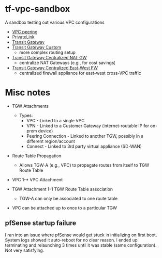 # tf-vpc-sandbox

A sandbox testing out various VPC configurations

- [VPC peering](vpc-peering)
- [PrivateLink](private-link)
- [Transit Gateway](transit-gateway)
- [Transit Gateway Custom](transit-gateway-custom)
    - more complex routing setup
- [Transit Gateway Centralized NAT GW](transit-gateway-centralized-nat)
  - centralize NAT Gateways (e.g., for cost savings)
- [Transit Gateway Centralized East-West FW](transit-gateway-centralized-east-west-fw)
  - centralized firewall appliance for east-west cross-VPC traffic
  

# Misc notes


- TGW Attachments
  - Types:
    - VPC - Linked to a single VPC
    - VPN - Linked to a Customer Gateway (internet-routable IP for on-prem device)
    - Peering Connection - Linked to another TGW, possibly in a different region/account
    - Connect - Linked to 3rd party virtual appliance (SD-WAN)
- Route Table Propagation
  - Allows TGW-A (e.g., VPC) to propagate routes from itself to TGW Route Table

- VPC 1-* VPC Attachment
- TGW Attachment 1-1 TGW Route Table association
  - TGW-A can only be associated to one route table
- VPC can be attached up to once to a particular TGW 

## pfSense startup failure

I ran into an issue where pfSense would get stuck in initializing on first boot.
System logs showed it auto-reboot for no clear reason. I ended up terminating
and relaunching 3 times until it was stable (same configuration). Not very
satisfying.